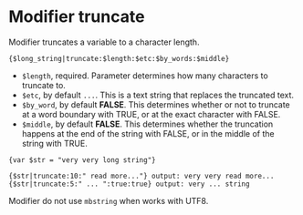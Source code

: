 Modifier truncate
=================

Modifier truncates a variable to a character length.

```smarty
{$long_string|truncate:$length:$etc:$by_words:$middle}
```

* `$length`, required. Parameter determines how many characters to truncate to.
* `$etc`, by default `...`. This is a text string that replaces the truncated text.
* `$by_word`, by default **FALSE**. This determines whether or not to truncate at a word boundary with TRUE, or at the exact character with FALSE.
* `$middle`, by default **FALSE**. This determines whether the truncation happens at the end of the string with FALSE, or in the middle of the string with TRUE.

```smarty
{var $str = "very very long string"}

{$str|truncate:10:" read more..."} output: very very read more...
{$str|truncate:5:" ... ":true:true} output: very ... string
```

Modifier do not use `mbstring` when works with UTF8.